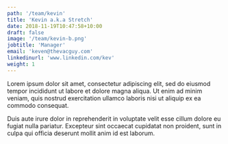 ```yaml
---
path: '/team/kevin'
title: 'Kevin a.k.a Stretch'
date: 2018-11-19T10:47:58+10:00
draft: false
image: '/team/kevin-b.png'
jobtitle: 'Manager'
email: 'keven@thevacguy.com'
linkedinurl: 'www.linkedin.com/kev'
weight: 1
---
```


Lorem ipsum dolor sit amet, consectetur adipiscing elit, sed do eiusmod tempor incididunt ut labore et dolore magna aliqua. Ut enim ad minim veniam, quis nostrud exercitation ullamco laboris nisi ut aliquip ex ea commodo consequat.

Duis aute irure dolor in reprehenderit in voluptate velit esse cillum dolore eu fugiat nulla pariatur. Excepteur sint occaecat cupidatat non proident, sunt in culpa qui officia deserunt mollit anim id est laborum.
